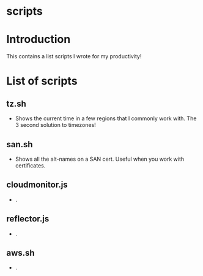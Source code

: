 # scripts

# Introduction
This contains a list scripts I wrote for my productivity!

# List of scripts

## tz.sh
* Shows the current time in a few regions that I commonly work with. The 3 second solution to timezones!

## san.sh
* Shows all the alt-names on a SAN cert. Useful when you work with certificates.

## cloudmonitor.js
* .

## reflector.js
* .

## aws.sh
* .
